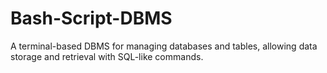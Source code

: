 # Bash-Script-DBMS
A terminal-based DBMS for managing databases and tables, allowing data storage and retrieval with SQL-like commands.
